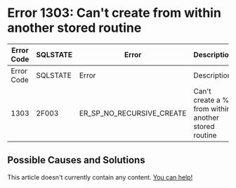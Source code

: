 
# Error 1303: Can't create from within another stored routine


| Error Code | SQLSTATE | Error | Description |
| --- | --- | --- | --- |
| Error Code | SQLSTATE | Error | Description |
| 1303 | 2F003 | ER_SP_NO_RECURSIVE_CREATE | Can't create a %s from within another stored routine |




## Possible Causes and Solutions


This article doesn't currently contain any content. [You can help!](/en/writing-and-editing-knowledge-base-articles/)


